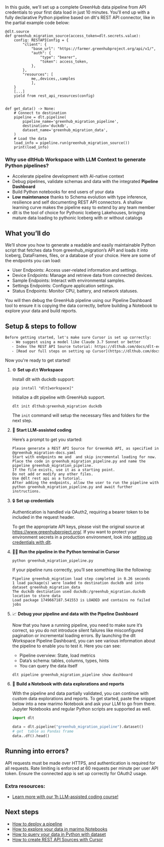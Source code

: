 In this guide, we'll set up a complete GreenHub data pipeline from API credentials to your first data load in just 10 minutes. You'll end up with a fully declarative Python pipeline based on dlt's REST API connector, like in the partial example code below:

```python-outcome
@dlt.source
def greenhub_migration_source(access_token=dlt.secrets.value):
    config: RESTAPIConfig = {
        "client": {
            "base_url": "https://farmer.greenhubproject.org/api/v1/",
            "auth": {
                "type": "bearer",
                "token": access_token,
            },
        },
        "resources": [
            me,,devices,,samples
            ],
    }
    [...]
    yield from rest_api_resources(config)


def get_data() -> None:
    # Connect to destination
    pipeline = dlt.pipeline(
        pipeline_name='greenhub_migration_pipeline',
        destination='duckdb',
        dataset_name='greenhub_migration_data', 
    )
    # Load the data
    load_info = pipeline.run(greenhub_migration_source())
    print(load_info) 
```

### Why use dltHub Workspace with LLM Context to generate Python pipelines?

- Accelerate pipeline development with AI-native context
- Debug pipelines, validate schemas and data with the integrated **Pipeline Dashboard**
- Build Python notebooks for end users of your data
- **Low maintenance** thanks to Schema evolution with type inference, resilience and self documenting REST API connectors. A shallow learning curve makes the pipeline easy to extend by any team member
- dlt is the tool of choice for Pythonic Iceberg Lakehouses, bringing mature data loading to pythonic Iceberg with or without catalogs

## What you’ll do

We’ll show you how to generate a readable and easily maintainable Python script that fetches data from greenhub_migration’s API and loads it into Iceberg, DataFrames, files, or a database of your choice. Here are some of the endpoints you can load:

- User Endpoints: Access user-related information and settings.
- Device Endpoints: Manage and retrieve data from connected devices.
- Sample Endpoints: Interact with environmental samples.
- Settings Endpoints: Configure application settings.
- Status Endpoints: Monitor CPU, battery, and network statuses.

You will then debug the GreenHub pipeline using our Pipeline Dashboard tool to ensure it is copying the data correctly, before building a Notebook to explore your data and build reports.

## Setup & steps to follow

```default
Before getting started, let's make sure Cursor is set up correctly:
   - We suggest using a model like Claude 3.7 Sonnet or better
   - Index the REST API Source tutorial: https://dlthub.com/docs/dlt-ecosystem/verified-sources/rest_api/ and add it to context as **@dlt rest api**
   - [Read our full steps on setting up Cursor](https://dlthub.com/docs/dlt-ecosystem/llm-tooling/cursor-restapi#23-configuring-cursor-with-documentation)
```

Now you're ready to get started!

1. ⚙️ **Set up `dlt` Workspace**
    
    Install dlt with duckdb support:
    ```shell
    pip install "dlt[workspace]"
    ```

    Initialize a dlt pipeline with GreenHub support.
    ```shell
    dlt init dlthub:greenhub_migration duckdb
    ```

    The `init` command will setup the necessary files and folders for the next step.
    
2. 🤠 **Start LLM-assisted coding**
    
    Here’s a prompt to get you started:
    
    ```prompt
    Please generate a REST API Source for GreenHub API, as specified in @greenhub_migration-docs.yaml 
    Start with endpoints me and  and skip incremental loading for now. 
    Place the code in greenhub_migration_pipeline.py and name the pipeline greenhub_migration_pipeline. 
    If the file exists, use it as a starting point. 
    Do not add or modify any other files. 
    Use @dlt rest api as a tutorial. 
    After adding the endpoints, allow the user to run the pipeline with python greenhub_migration_pipeline.py and await further instructions.
    ```

    
3. 🔒 **Set up credentials** 
    
    Authentication is handled via OAuth2, requiring a bearer token to be included in the request header.
    
    To get the appropriate API keys, please visit the original source at https://www.greenhubproject.org/.
    If you want to protect your environment secrets in a production environment, look into [setting up credentials with dlt](https://dlthub.com/docs/walkthroughs/add_credentials).
    
4. 🏃‍♀️ **Run the pipeline in the Python terminal in Cursor**
    
    ```shell
    python greenhub_migration_pipeline.py
    ```
    
    If your pipeline runs correctly, you’ll see something like the following:
    
    ```shell
    Pipeline greenhub_migration load step completed in 0.26 seconds
    1 load package(s) were loaded to destination duckdb and into dataset greenhub_migration_data
    The duckdb destination used duckdb:/greenhub_migration.duckdb location to store data
    Load package 1749667187.541553 is LOADED and contains no failed jobs
    ```
    
5. 📈 **Debug your pipeline and data with the Pipeline Dashboard**

    Now that you have a running pipeline, you need to make sure it’s correct, so you do not introduce silent failures like misconfigured pagination or incremental loading errors. By launching the dlt Workspace Pipeline Dashboard, you can see various information about the pipeline to enable you to test it. Here you can see:
    - Pipeline overview: State, load metrics
    - Data’s schema: tables, columns, types, hints
    - You can query the data itself
    
    ```shell
    dlt pipeline greenhub_migration_pipeline show dashboard
    ```
    
6. 🐍 **Build a Notebook with data explorations and reports**

    With the pipeline and data partially validated, you can continue with custom data explorations and reports. To get started, paste the snippet below into a new marimo Notebook and ask your LLM to go from there. Jupyter Notebooks and regular Python scripts are supported as well.

    
    ```python
    import dlt

   data = dlt.pipeline("greenhub_migration_pipeline").dataset()
   # get  table as Pandas frame
   data..df().head()
    ```

## Running into errors?

API requests must be made over HTTPS, and authentication is required for all requests. Rate limiting is enforced at 60 requests per minute per user API token. Ensure the connected app is set up correctly for OAuth2 usage.

### Extra resources:

- [Learn more with our 1h LLM-assisted coding course!](https://www.youtube.com/watch?v=GGid70rnJuM)

## Next steps

- [How to deploy a pipeline](https://dlthub.com/docs/walkthroughs/deploy-a-pipeline)
- [How to explore your data in marimo Notebooks](https://dlthub.com/docs/general-usage/dataset-access/marimo)
- [How to query your data in Python with dataset](https://dlthub.com/docs/general-usage/dataset-access/dataset)
- [How to create REST API Sources with Cursor](https://dlthub.com/docs/dlt-ecosystem/llm-tooling/cursor-restapi)
